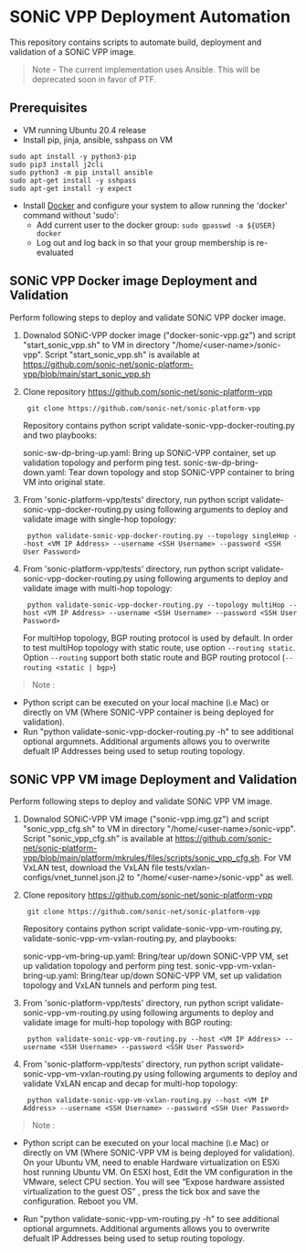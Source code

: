# SONiC VPP Deployment Automation

This repository contains scripts to automate build, deployment and validation of a SONiC VPP image. 

> Note - The current implementation uses Ansible. This will be deprecated soon in favor of PTF. 

## Prerequisites

 * VM running Ubuntu 20.4 release
 * Install pip, jinja, ansible, sshpass on VM

```
sudo apt install -y python3-pip
sudo pip3 install j2cli
sudo python3 -m pip install ansible
sudo apt-get install -y sshpass
sudo apt-get install -y expect
```
 * Install [Docker](https://docs.docker.com/engine/install/) and configure your system to allow running the 'docker' command without 'sudo':
    * Add current user to the docker group: `sudo gpasswd -a ${USER} docker`
    * Log out and log back in so that your group membership is re-evaluated

## SONiC VPP Docker image Deployment and Validation

Perform following steps to deploy and validate SONiC VPP docker image.
1. Downalod SONiC-VPP docker image ("docker-sonic-vpp.gz") and script "start_sonic_vpp.sh" to VM in directory "/home/\<user-name\>/sonic-vpp". Script "start_sonic_vpp.sh" is available at https://github.com/sonic-net/sonic-platform-vpp/blob/main/start_sonic_vpp.sh
2. Clone repository https://github.com/sonic-net/sonic-platform-vpp
   ```
    git clone https://github.com/sonic-net/sonic-platform-vpp 
   ```
   Repository contains python script validate-sonic-vpp-docker-routing.py and two playbooks:

    sonic-sw-dp-bring-up.yaml:  Bring up SONiC-VPP container, set up validation topology and perform ping test. 
    sonic-sw-dp-bring-down.yaml: Tear down topology and stop SONiC-VPP container to bring VM into original state.
    
   
3. From 'sonic-platform-vpp/tests' directory, run python script validate-sonic-vpp-docker-routing.py using following arguments to deploy and validate image with single-hop topology:
   ```
    python validate-sonic-vpp-docker-routing.py --topology singleHop --host <VM IP Address> --username <SSH Username> --password <SSH User Password>
   ```
4. From 'sonic-platform-vpp/tests' directory, run python script validate-sonic-vpp-docker-routing.py using following arguments to deploy and validate image with multi-hop topology:
   ```
    python validate-sonic-vpp-docker-routing.py --topology multiHop --host <VM IP Address> --username <SSH Username> --password <SSH User Password>
   ```
   For multiHop topology, BGP routing protocol is used by default. In order to test multiHop topology with static route, use option `--routing static`.
   Option `--routing` support both static route and BGP routing protocol (`--routing <static | bgp>`)
   
> Note : 
  * Python script can be executed on your local machine (i.e Mac) or directly on VM (Where SONIC-VPP container is being deployed for validation).
  * Run "python validate-sonic-vpp-docker-routing.py -h" to see additional optional argumnets. Additional arguments allows you to overwrite defualt IP Addresses being used to setup routing topology.

## SONiC VPP VM image Deployment and Validation

Perform following steps to deploy and validate SONiC VPP VM image.
1. Downalod SONiC-VPP VM image ("sonic-vpp.img.gz") and script "sonic_vpp_cfg.sh" to VM in directory "/home/\<user-name\>/sonic-vpp". Script "sonic_vpp_cfg.sh" is available at https://github.com/sonic-net/sonic-platform-vpp/blob/main/platform/mkrules/files/scripts/sonic_vpp_cfg.sh. For VM VxLAN test, download the VxLAN file tests/vxlan-configs/vnet_tunnel.json.j2 to "/home/\<user-name\>/sonic-vpp" as well.

2. Clone repository https://github.com/sonic-net/sonic-platform-vpp 
   ```
    git clone https://github.com/sonic-net/sonic-platform-vpp 
   ```
   Repository contains python script validate-sonic-vpp-vm-routing.py, validate-sonic-vpp-vm-vxlan-routing.py, and playbooks:

    sonic-vpp-vm-bring-up.yaml:  Bring/tear up/down SONiC-VPP VM, set up validation topology and perform ping test. 
    sonic-vpp-vm-vxlan-bring-up.yaml:  Bring/tear up/down SONiC-VPP VM, set up validation topology and VxLAN tunnels and perform ping test.
    
   
3. From 'sonic-platform-vpp/tests' directory, run python script validate-sonic-vpp-vm-routing.py using following arguments to deploy and validate image for multi-hop topology with BGP routing:
   ```
    python validate-sonic-vpp-vm-routing.py --host <VM IP Address> --username <SSH Username> --password <SSH User Password>
   ```

4. From 'sonic-platform-vpp/tests' directory, run python script validate-sonic-vpp-vm-vxlan-routing.py using following arguments to deploy and validate VxLAN encap and decap for multi-hop topology:
   ```
    python validate-sonic-vpp-vm-vxlan-routing.py --host <VM IP Address> --username <SSH Username> --password <SSH User Password>
   ```
> Note : 
  * Python script can be executed on your local machine (i.e Mac) or directly on VM (Where SONIC-VPP VM is being deployed for validation). On your Ubuntu VM, need to enable Hardware virtualization on ESXi host running Ubuntu VM. On ESXI host, Edit the VM configuration in the VMware, select CPU section. You will see “Expose hardware assisted virtualization to the guest OS” , press the tick box and save the configuration. Reboot you VM. 

  * Run "python validate-sonic-vpp-vm-routing.py -h" to see additional optional argumnets. Additional arguments allows you to overwrite defualt IP Addresses being used to setup routing topology.


